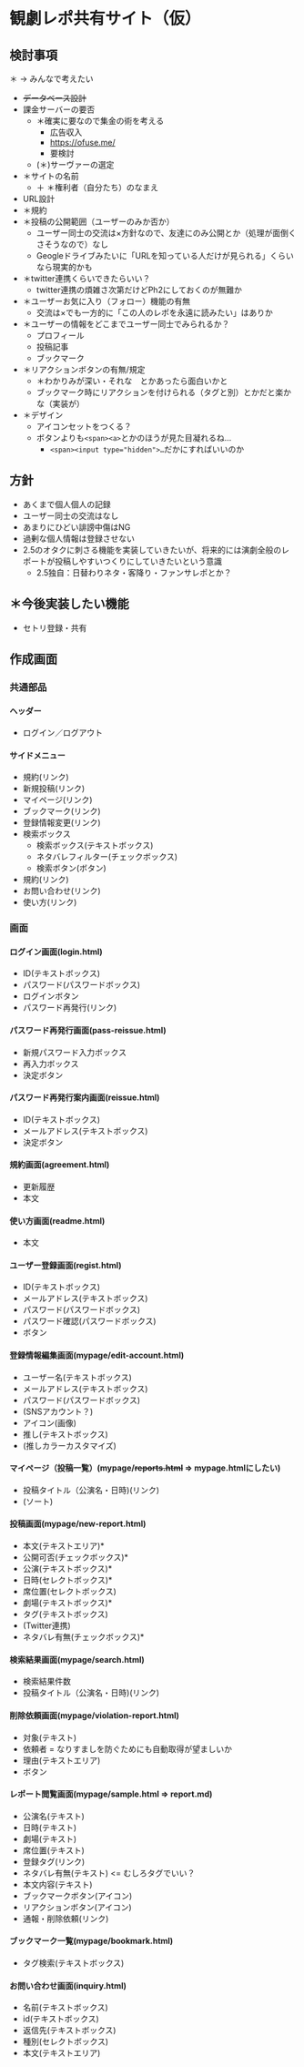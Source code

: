# 観劇レポ共有サイト（仮）

## 検討事項

＊ → みんなで考えたい

- ~~データベース設計~~
- 課金サーバーの要否
    - ＊確実に要なので集金の術を考える
        - 広告収入
        - https://ofuse.me/
        - 要検討
    - (＊)サーヴァーの選定
- ＊サイトの名前
    - ＋ ＊権利者（自分たち）のなまえ
- URL設計
- ＊規約
- ＊投稿の公開範囲（ユーザーのみか否か）
    - ユーザー同士の交流は×方針なので、友達にのみ公開とか（処理が面倒くさそうなので）なし
    - Geogleドライブみたいに「URLを知っている人だけが見られる」くらいなら現実的かも
- ＊twitter連携くらいできたらいい？
    - twitter連携の煩雑さ次第だけどPh2にしておくのが無難か
- ＊ユーザーお気に入り（フォロー）機能の有無
    - 交流は×でも一方的に「この人のレポを永遠に読みたい」はありか
- ＊ユーザーの情報をどこまでユーザー同士でみられるか？
    - プロフィール
    - 投稿記事
    - ブックマーク
- ＊リアクションボタンの有無/規定
    - ＊わかりみが深い・それな　とかあったら面白いかと
    - ブックマーク時にリアクションを付けられる（タグと別）とかだと楽かな（実装が）
- ＊デザイン
    - アイコンセットをつくる？
    - ボタンよりも`<span><a>`とかのほうが見た目凝れるね…
        - `<span><input type="hidden">…`だかにすればいいのか

## 方針

- あくまで個人個人の記録
- ユーザー同士の交流はなし
- あまりにひどい誹謗中傷はNG
- 過剰な個人情報は登録させない
- 2.5のオタクに刺さる機能を実装していきたいが、将来的には演劇全般のレポートが投稿しやすいつくりにしていきたいという意識
    - 2.5独自：日替わりネタ・客降り・ファンサレポとか？

## ＊今後実装したい機能

- セトリ登録・共有

## 作成画面

### 共通部品

#### ヘッダー

- ログイン／ログアウト

#### サイドメニュー

- 規約(リンク)
- 新規投稿(リンク)
- マイページ(リンク)
- ブックマーク(リンク)
- 登録情報変更(リンク)
- 検索ボックス
    - 検索ボックス(テキストボックス)
    - ネタバレフィルター(チェックボックス)
    - 検索ボタン(ボタン)
- 規約(リンク)
- お問い合わせ(リンク)
- 使い方(リンク)

### 画面

#### ログイン画面(login.html)

- ID(テキストボックス)
- パスワード(パスワードボックス)
- ログインボタン
- パスワード再発行(リンク)

#### パスワード再発行画面(pass-reissue.html)

- 新規パスワード入力ボックス
- 再入力ボックス
- 決定ボタン

#### パスワード再発行案内画面(reissue.html)

- ID(テキストボックス)
- メールアドレス(テキストボックス)
- 決定ボタン

#### 規約画面(agreement.html)

- 更新履歴
- 本文

#### 使い方画面(readme.html)

- 本文

#### ユーザー登録画面(regist.html)

- ID(テキストボックス)
- メールアドレス(テキストボックス)
- パスワード(パスワードボックス)
- パスワード確認(パスワードボックス)
- ボタン

#### 登録情報編集画面(mypage/edit-account.html)

- ユーザー名(テキストボックス)
- メールアドレス(テキストボックス)
- パスワード(パスワードボックス)
- (SNSアカウント？)
- アイコン(画像)
- 推し(テキストボックス)
- (推しカラーカスタマイズ)

#### マイページ（投稿一覧）(mypage/~~reports.html~~ => mypage.htmlにしたい)

- 投稿タイトル（公演名・日時)(リンク)
- (ソート)

#### 投稿画面(mypage/new-report.html)

- 本文(テキストエリア)*
- 公開可否(チェックボックス)*
- 公演(テキストボックス)*
- 日時(セレクトボックス)*
- 席位置(セレクトボックス)
- 劇場(テキストボックス)*
- タグ(テキストボックス)
- (Twitter連携)
- ネタバレ有無(チェックボックス)*

#### 検索結果画面(mypage/search.html)

- 検索結果件数
- 投稿タイトル（公演名・日時)(リンク)

#### 削除依頼画面(mypage/violation-report.html)

- 対象(テキスト)
- 依頼者 = なりすましを防ぐためにも自動取得が望ましいか
- 理由(テキストエリア)
- ボタン

#### レポート閲覧画面(mypage/sample.html => report.md)

- 公演名(テキスト)
- 日時(テキスト)
- 劇場(テキスト)
- 席位置(テキスト)
- 登録タグ(リンク)
- ネタバレ有無(テキスト) <= むしろタグでいい？
- 本文内容(テキスト)
- ブックマークボタン(アイコン)
- リアクションボタン(アイコン)
- 通報・削除依頼(リンク)

#### ブックマーク一覧(mypage/bookmark.html)

- タグ検索(テキストボックス)

#### お問い合わせ画面(inquiry.html)

- 名前(テキストボックス)
- id(テキストボックス)
- 返信先(テキストボックス)
- 種別(セレクトボックス)
- 本文(テキストエリア)

